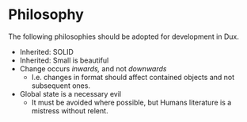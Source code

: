# Philosophy

The following philosophies should be adopted for development in Dux.
 - Inherited: SOLID
 - Inherited: Small is beautiful
 - Change occurs _inwards,_ and not _downwards_
	- I.e. changes in format should affect contained objects and not subsequent ones.
 - Global state is a necessary evil
	- It must be avoided where possible, but Humans literature is a mistress without relent.
